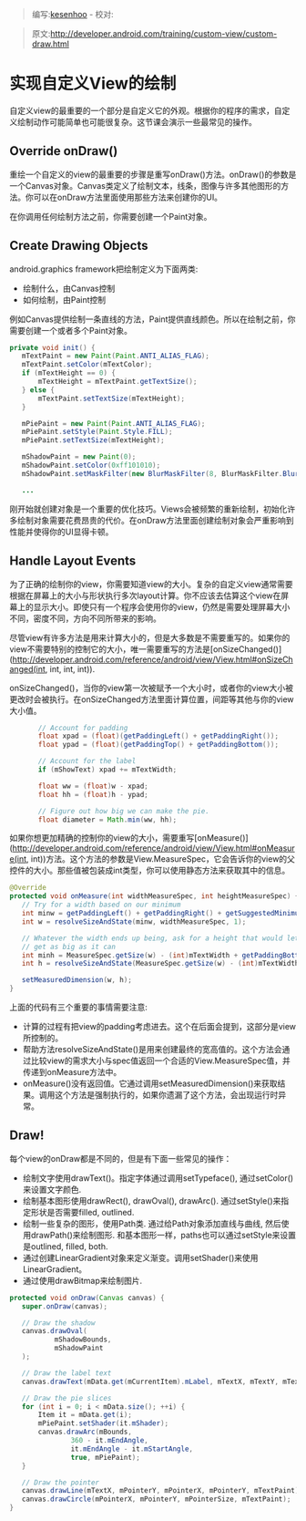 > 编写:[kesenhoo](https://github.com/kesenhoo) - 校对:

> 原文:<http://developer.android.com/training/custom-view/custom-draw.html>

# 实现自定义View的绘制

自定义view的最重要的一个部分是自定义它的外观。根据你的程序的需求，自定义绘制动作可能简单也可能很复杂。这节课会演示一些最常见的操作。

## Override onDraw()
重绘一个自定义的view的最重要的步骤是重写onDraw()方法。onDraw()的参数是一个Canvas对象。Canvas类定义了绘制文本，线条，图像与许多其他图形的方法。你可以在onDraw方法里面使用那些方法来创建你的UI。

在你调用任何绘制方法之前，你需要创建一个Paint对象。

<!-- more -->

## Create Drawing Objects
android.graphics framework把绘制定义为下面两类:

* 绘制什么，由Canvas控制
* 如何绘制，由Paint控制

例如Canvas提供绘制一条直线的方法，Paint提供直线颜色。所以在绘制之前，你需要创建一个或者多个Paint对象。

```java
private void init() {
   mTextPaint = new Paint(Paint.ANTI_ALIAS_FLAG);
   mTextPaint.setColor(mTextColor);
   if (mTextHeight == 0) {
       mTextHeight = mTextPaint.getTextSize();
   } else {
       mTextPaint.setTextSize(mTextHeight);
   }

   mPiePaint = new Paint(Paint.ANTI_ALIAS_FLAG);
   mPiePaint.setStyle(Paint.Style.FILL);
   mPiePaint.setTextSize(mTextHeight);

   mShadowPaint = new Paint(0);
   mShadowPaint.setColor(0xff101010);
   mShadowPaint.setMaskFilter(new BlurMaskFilter(8, BlurMaskFilter.Blur.NORMAL));

   ...
```

刚开始就创建对象是一个重要的优化技巧。Views会被频繁的重新绘制，初始化许多绘制对象需要花费昂贵的代价。在onDraw方法里面创建绘制对象会严重影响到性能并使得你的UI显得卡顿。

## Handle Layout Events
为了正确的绘制你的view，你需要知道view的大小。复杂的自定义view通常需要根据在屏幕上的大小与形状执行多次layout计算。你不应该去估算这个view在屏幕上的显示大小。即使只有一个程序会使用你的view，仍然是需要处理屏幕大小不同，密度不同，方向不同所带来的影响。

尽管view有许多方法是用来计算大小的，但是大多数是不需要重写的。如果你的view不需要特别的控制它的大小，唯一需要重写的方法是[onSizeChanged()](http://developer.android.com/reference/android/view/View.html#onSizeChanged(int, int, int, int)).

onSizeChanged()，当你的view第一次被赋予一个大小时，或者你的view大小被更改时会被执行。在onSizeChanged方法里面计算位置，间距等其他与你的view大小值。

```java
       // Account for padding
       float xpad = (float)(getPaddingLeft() + getPaddingRight());
       float ypad = (float)(getPaddingTop() + getPaddingBottom());

       // Account for the label
       if (mShowText) xpad += mTextWidth;

       float ww = (float)w - xpad;
       float hh = (float)h - ypad;

       // Figure out how big we can make the pie.
       float diameter = Math.min(ww, hh);
```

如果你想更加精确的控制你的view的大小，需要重写[onMeasure()](http://developer.android.com/reference/android/view/View.html#onMeasure(int, int))方法。这个方法的参数是View.MeasureSpec，它会告诉你的view的父控件的大小。那些值被包装成int类型，你可以使用静态方法来获取其中的信息。

```java
@Override
protected void onMeasure(int widthMeasureSpec, int heightMeasureSpec) {
   // Try for a width based on our minimum
   int minw = getPaddingLeft() + getPaddingRight() + getSuggestedMinimumWidth();
   int w = resolveSizeAndState(minw, widthMeasureSpec, 1);

   // Whatever the width ends up being, ask for a height that would let the pie
   // get as big as it can
   int minh = MeasureSpec.getSize(w) - (int)mTextWidth + getPaddingBottom() + getPaddingTop();
   int h = resolveSizeAndState(MeasureSpec.getSize(w) - (int)mTextWidth, heightMeasureSpec, 0);

   setMeasuredDimension(w, h);
}
```

上面的代码有三个重要的事情需要注意:

* 计算的过程有把view的padding考虑进去。这个在后面会提到，这部分是view所控制的。
* 帮助方法resolveSizeAndState()是用来创建最终的宽高值的。这个方法会通过比较view的需求大小与spec值返回一个合适的View.MeasureSpec值，并传递到onMeasure方法中。
* onMeasure()没有返回值。它通过调用setMeasuredDimension()来获取结果。调用这个方法是强制执行的，如果你遗漏了这个方法，会出现运行时异常。

## Draw!
每个view的onDraw都是不同的，但是有下面一些常见的操作：

* 绘制文字使用drawText()。指定字体通过调用setTypeface(), 通过setColor()来设置文字颜色.
* 绘制基本图形使用drawRect(), drawOval(), drawArc(). 通过setStyle()来指定形状是否需要filled, outlined.
* 绘制一些复杂的图形，使用Path类. 通过给Path对象添加直线与曲线, 然后使用drawPath()来绘制图形. 和基本图形一样，paths也可以通过setStyle来设置是outlined, filled, both.
* 通过创建LinearGradient对象来定义渐变。调用setShader()来使用LinearGradient。
* 通过使用drawBitmap来绘制图片.

```java
protected void onDraw(Canvas canvas) {
   super.onDraw(canvas);

   // Draw the shadow
   canvas.drawOval(
           mShadowBounds,
           mShadowPaint
   );

   // Draw the label text
   canvas.drawText(mData.get(mCurrentItem).mLabel, mTextX, mTextY, mTextPaint);

   // Draw the pie slices
   for (int i = 0; i < mData.size(); ++i) {
       Item it = mData.get(i);
       mPiePaint.setShader(it.mShader);
       canvas.drawArc(mBounds,
               360 - it.mEndAngle,
               it.mEndAngle - it.mStartAngle,
               true, mPiePaint);
   }

   // Draw the pointer
   canvas.drawLine(mTextX, mPointerY, mPointerX, mPointerY, mTextPaint);
   canvas.drawCircle(mPointerX, mPointerY, mPointerSize, mTextPaint);
}
```
